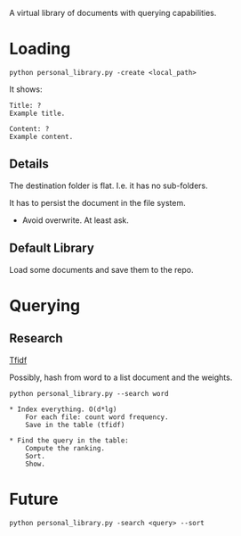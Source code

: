 A virtual library of documents with querying capabilities.

# Loading

```
python personal_library.py -create <local_path>
```

It shows:

```
Title: ?
Example title.

Content: ?
Example content.
```

## Details

The destination folder is flat. I.e. it has no sub-folders.

It has to persist the document in the file system.

* Avoid overwrite. At least ask.

## Default Library

Load some documents and save them to the repo.

# Querying

## Research

[Tfidf](https://en.wikipedia.org/wiki/Tf%E2%80%93idf)

Possibly, hash from word to a list document and the weights.

```
python personal_library.py --search word

* Index everything. O(d*lg)
	For each file: count word frequency.
	Save in the table (tfidf)

* Find the query in the table:
	Compute the ranking.
	Sort.
	Show.
```

# Future

```
python personal_library.py -search <query> --sort
```

